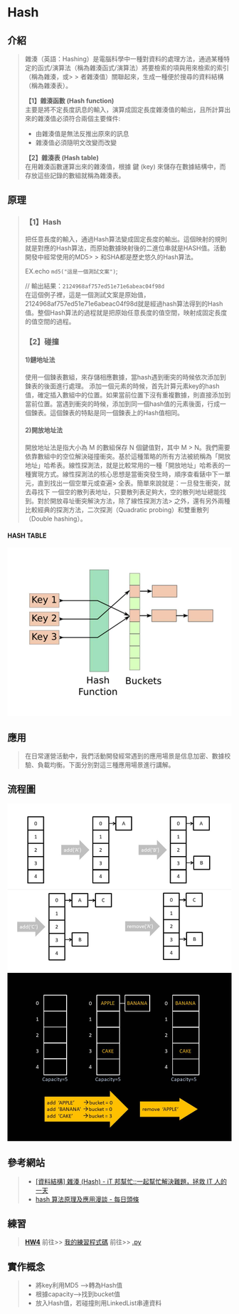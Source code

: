 # Hash
## 介紹
> 雜湊（英語：Hashing）是電腦科學中一種對資料的處理方法，通過某種特定的函式/演算法（稱為雜湊函式/演算法）將要檢索的項與用來檢索的索引（稱為雜湊，或> > 者雜湊值）關聯起來，生成一種便於搜尋的資料結構（稱為雜湊表）。
> 
> **【1】雜湊函數 (Hash function)**   
> 主要是將不定長度訊息的輸入，演算成固定長度雜湊值的輸出，且所計算出來的雜湊值必須符合兩個主要條件:
>  - 由雜湊值是無法反推出原來的訊息
>  - 雜湊值必須隨明文改變而改變
> 
> **【2】雜湊表 (Hash table)**    
> 在用雜湊函數運算出來的雜湊值，根據 鍵 (key) 來儲存在數據結構中，而存放這些記錄的數組就稱為雜湊表。


## 原理
> ### 【1】Hash 
> 把任意長度的輸入，通過Hash算法變成固定長度的輸出。這個映射的規則就是對應的Hash算法，而原始數據映射後的二進位串就是HASH值。活動開發中經常使用的MD5> > 和SHA都是歷史悠久的Hash算法。   
> 
> EX.echo `md5("這是一個測試文案")`;     
> 
> // 輸出結果：`2124968af757ed51e71e6abeac04f98d`   
> 在這個例子裡，這是一個測試文案是原始值，2124968af757ed51e71e6abeac04f98d就是經過hash算法得到的Hash值。整個Hash算法的過程就是把原始任意長度的值空間，映射成固定長度的值空間的過程。
> 
> ###  【2】碰撞
> 
> #### 1)鏈地址法
> 使用一個鍊表數組，來存儲相應數據，當hash遇到衝突的時候依次添加到鍊表的後面進行處理。
添加一個元素的時候，首先計算元素key的hash值，確定插入數組中的位置。如果當前位置下沒有重複數據，則直接添加到當前位置。當遇到衝突的時候，添加到同一個hash值的元素後面，行成一個鍊表。這個鍊表的特點是同一個鍊表上的Hash值相同。
> 
> #### 2)開放地址法
> 開放地址法是指大小為 M 的數組保存 N 個鍵值對，其中 M > N。我們需要依靠數組中的空位解決碰撞衝突。基於這種策略的所有方法被統稱為「開放地址」哈希表。線性探測法，就是比較常用的一種「開放地址」哈希表的一種實現方式。線性探測法的核心思想是當衝突發生時，順序查看錶中下一單元，直到找出一個空單元或查遍> 全表。簡單來說就是：一旦發生衝突，就去尋找下 一個空的散列表地址，只要散列表足夠大，空的散列地址總能找到。對於開放尋址衝突解決方法，除了線性探測方法> 之外，還有另外兩種比較經典的探測方法，二次探測（Quadratic probing）和雙重散列（Double hashing）。

#### HASH TABLE
![image](https://github.com/chenjanice/Data-Structure_2019/blob/master/images/hash_table.jpg?raw=true)

## 應用
> 在日常運營活動中，我們活動開發經常遇到的應用場景是信息加密、數據校驗、負載均衡。下面分別對這三種應用場景進行講解。

## 流程圖
![image](https://github.com/chenjanice/Data-Structure_2019/blob/master/images/hashflowchart.jpg?raw=true)
![image](https://github.com/chenjanice/Data-Structure_2019/blob/master/images/hash_flowchart.jpg?raw=true)


## 參考網站
> * [[資料結構] 雜湊 (Hash) - iT 邦幫忙::一起幫忙解決難題，拯救 IT 人的一天](https://ithelp.ithome.com.tw/articles/10208884)
> * [hash 算法原理及應用漫談 - 每日頭條](https://kknews.cc/code/q96465y.html)



## 練習
>  [**HW4**](https://github.com/chenjanice/Data-Structure_2019/tree/master/HW4) 前往>> [我的練習程式碼](https://github.com/chenjanice/Data-Structure_2019/blob/master/week11/HashTable_%E6%B5%81%E7%A8%8B%E5%9C%96%E3%80%81%E5%AD%B8%E7%BF%92%E6%AD%B7%E7%A8%8B%E3%80%81HashTable%E3%80%81HashFunction%20%E5%8E%9F%E7%90%86_05153208.ipynb) 
>  前往>> [.py](https://github.com/chenjanice/Data-Structure_2019/blob/master/week11/hash_table_05153208.py)

## 實作概念
> * 將key利用MD5 -->轉為Hash值
> * 根據capacity-->找到bucket值
> * 放入Hash值，若碰撞則用LinkedList串連資料
